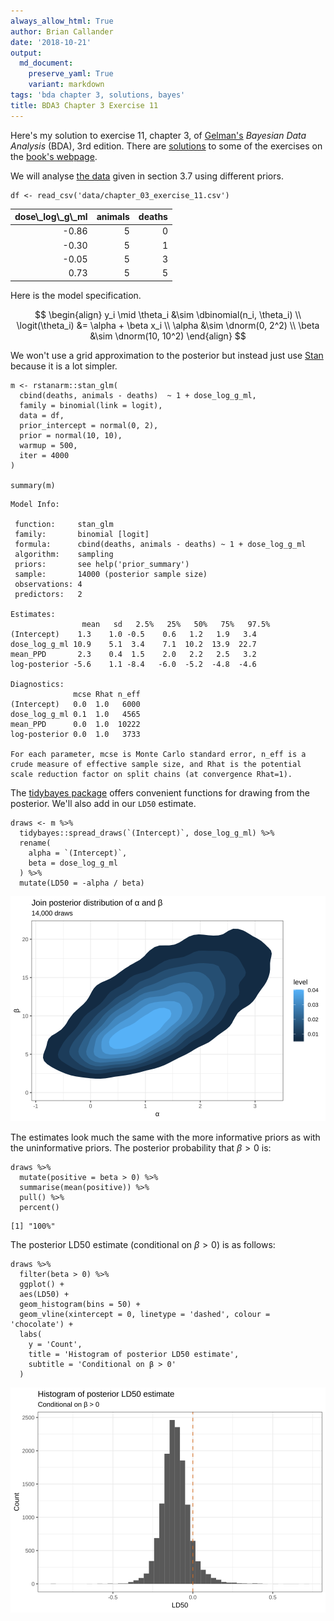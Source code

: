```yaml
---
always_allow_html: True
author: Brian Callander
date: '2018-10-21'
output:
  md_document:
    preserve_yaml: True
    variant: markdown
tags: 'bda chapter 3, solutions, bayes'
title: BDA3 Chapter 3 Exercise 11
---
```


Here's my solution to exercise 11, chapter 3, of
[Gelman's](https://andrewgelman.com/) *Bayesian Data Analysis* (BDA),
3rd edition. There are
[solutions](http://www.stat.columbia.edu/~gelman/book/solutions.pdf) to
some of the exercises on the [book's
webpage](http://www.stat.columbia.edu/~gelman/book/).

<!--more-->
<div style="display:none">

$\DeclareMathOperator{\dbinomial}{Binomial}  \DeclareMathOperator{\dbern}{Bernoulli}  \DeclareMathOperator{\dpois}{Poisson}  \DeclareMathOperator{\dnorm}{Normal}  \DeclareMathOperator{\dt}{t}  \DeclareMathOperator{\dcauchy}{Cauchy}  \DeclareMathOperator{\dexponential}{Exp}  \DeclareMathOperator{\duniform}{Uniform}  \DeclareMathOperator{\dgamma}{Gamma}  \DeclareMathOperator{\dinvgamma}{InvGamma}  \DeclareMathOperator{\invlogit}{InvLogit}  \DeclareMathOperator{\logit}{Logit}  \DeclareMathOperator{\ddirichlet}{Dirichlet}  \DeclareMathOperator{\dbeta}{Beta}$

</div>

We will analyse [the data](data/chapter_03_exercise_11.csv) given in
section 3.7 using different priors.

``` {.r}
df <- read_csv('data/chapter_03_exercise_11.csv') 
```

<table class="table table-striped table-hover table-responsive" style="margin-left: auto; margin-right: auto;">
<thead>
<tr>
<th style="text-align:right;">
dose\_log\_g\_ml
</th>
<th style="text-align:right;">
animals
</th>
<th style="text-align:right;">
deaths
</th>
</tr>
</thead>
<tbody>
<tr>
<td style="text-align:right;">
-0.86
</td>
<td style="text-align:right;">
5
</td>
<td style="text-align:right;">
0
</td>
</tr>
<tr>
<td style="text-align:right;">
-0.30
</td>
<td style="text-align:right;">
5
</td>
<td style="text-align:right;">
1
</td>
</tr>
<tr>
<td style="text-align:right;">
-0.05
</td>
<td style="text-align:right;">
5
</td>
<td style="text-align:right;">
3
</td>
</tr>
<tr>
<td style="text-align:right;">
0.73
</td>
<td style="text-align:right;">
5
</td>
<td style="text-align:right;">
5
</td>
</tr>
</tbody>
</table>
Here is the model specification.

$$
\begin{align}
  y_i \mid \theta_i 
  &\sim 
  \dbinomial(n_i, \theta_i)
  \\
  \logit(\theta_i)
  &=
  \alpha + \beta x_i
  \\
  \alpha
  &\sim
  \dnorm(0, 2^2)
  \\
  \beta
  &\sim
  \dnorm(10, 10^2)
\end{align}
$$

We won't use a grid approximation to the posterior but instead just use
[Stan](https://www.rdocumentation.org/packages/rstanarm/versions/2.17.4/topics/stan_glm)
because it is a lot simpler.

``` {.r}
m <- rstanarm::stan_glm(
  cbind(deaths, animals - deaths)  ~ 1 + dose_log_g_ml,
  family = binomial(link = logit),
  data = df,
  prior_intercept = normal(0, 2),
  prior = normal(10, 10),
  warmup = 500,
  iter = 4000
)

summary(m)
```


    Model Info:

     function:     stan_glm
     family:       binomial [logit]
     formula:      cbind(deaths, animals - deaths) ~ 1 + dose_log_g_ml
     algorithm:    sampling
     priors:       see help('prior_summary')
     sample:       14000 (posterior sample size)
     observations: 4
     predictors:   2

    Estimates:
                    mean   sd   2.5%   25%   50%   75%   97.5%
    (Intercept)    1.3    1.0 -0.5    0.6   1.2   1.9   3.4   
    dose_log_g_ml 10.9    5.1  3.4    7.1  10.2  13.9  22.7   
    mean_PPD       2.3    0.4  1.5    2.0   2.2   2.5   3.2   
    log-posterior -5.6    1.1 -8.4   -6.0  -5.2  -4.8  -4.6   

    Diagnostics:
                  mcse Rhat n_eff
    (Intercept)   0.0  1.0   6000
    dose_log_g_ml 0.1  1.0   4565
    mean_PPD      0.0  1.0  10222
    log-posterior 0.0  1.0   3733

    For each parameter, mcse is Monte Carlo standard error, n_eff is a crude measure of effective sample size, and Rhat is the potential scale reduction factor on split chains (at convergence Rhat=1).

The [tidybayes
package](https://mjskay.github.io/tidybayes/articles/tidybayes.html)
offers convenient functions for drawing from the posterior. We'll also
add in our `LD50` estimate.

``` {.r}
draws <- m %>% 
  tidybayes::spread_draws(`(Intercept)`, dose_log_g_ml) %>% 
  rename(
    alpha = `(Intercept)`,
    beta = dose_log_g_ml
  ) %>% 
  mutate(LD50 = -alpha / beta)
```

![](chapter_03_exercise_11_files/figure-markdown/joint_posterior_plot-1..svg)

The estimates look much the same with the more informative priors as
with the uninformative priors. The posterior probability that
$\beta > 0$ is:

``` {.r}
draws %>% 
  mutate(positive = beta > 0) %>% 
  summarise(mean(positive)) %>% 
  pull() %>% 
  percent()
```

    [1] "100%"

The posterior LD50 estimate (conditional on $\beta > 0$) is as follows:

``` {.r}
draws %>% 
  filter(beta > 0) %>% 
  ggplot() + 
  aes(LD50) +
  geom_histogram(bins = 50) +
  geom_vline(xintercept = 0, linetype = 'dashed', colour = 'chocolate') +
  labs(
    y = 'Count',
    title = 'Histogram of posterior LD50 estimate',
    subtitle = 'Conditional on β > 0'
  )
```

![](chapter_03_exercise_11_files/figure-markdown/unnamed-chunk-2-1..svg)
